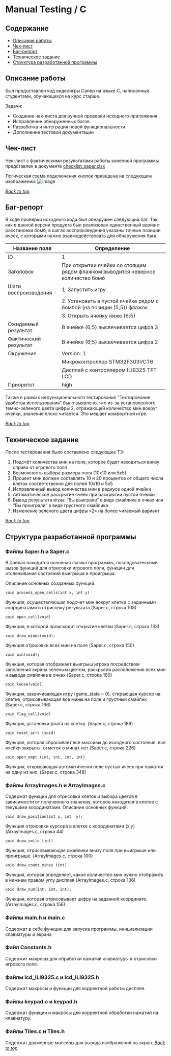 # Manual Testing / C
<a name="header1"></a>
## Содержание
 - [Описание работы](#описание-работы)
 - [Чек-лист](#чек-лист)
 - [Баг-репорт](#баг-репорт)
 - [Техническое задание](#техническое-задание)
 - [Структура разработанной программы](#структура-разработанной-программы)

## Описание работы
Был предоставлен код видеоигры Сапер на языке С, написанный студентами, обучающихся на курс старше. 

Задачи:
  * Создание чек-листа для ручной проверки исходного приложения
  * Исправление обнаруженных багов
  * Разработка и интеграция новой функциональности
  * Дополнение тестовой документации

## Чек-лист 
Чек-лист с фактическими результатами работы конечной программы представлен в документе [checklist_saper.xlsx](https://github.com/katenuit/Manual-Testing-C/files/11133627/checklist_saper.xlsx)

Логическая схема подключения кнопок приведена на следующем изображении:
![image](https://user-images.githubusercontent.com/99740986/229382381-648788ed-4aaa-4708-80ab-c3919efef5c2.png)

[*Back to top*](#header1)
## Баг-репорт
В ходе проверки исходного кода был обнаружен следующий баг. Так как в данной версии продукта был реализован единственный вариант расстановки бомб, в шагах воспроизведения указаны точные позиции ячеек, с которыми нужно взаимодействовать для обнаружения бага.

| Название поля | Определение |
| --- | --- |
| ID | 1 |
| Заголовок | При открытии ячейки со стоящим рядом флажком выводится неверное количество бомб |
| Шаги воспроизведения | 1. Запустить игру |
|| 2. Установить в пустой ячейке рядом с бомбой (на позиции (5;5)) флажок |
|| 3. Открыть ячейку ниже (6;5) |
| Ожидаемый результат | В ячейке (6;5) высвечивается цифра 3 |
| Фактический результат | В ячейке (6;5) высвечивается цифра 2 |
| Окружение | Version: 1 |
|| Микроконтроллер STM32F303VCT6 |
|| Дисплей с контроллером ILI9325 TFT LCD |
| Приоритет | high |

Также в рамках нефункционального тестирования "Тестирование удобства использования" было выявлено, что из-за установленного темно-зеленого цвета цифры 2, отражающей количество мин вокруг ячейки, значение плохо читается. Это мешает комфортной игре.

[*Back to top*](#header1)
## Техническое задание
После тестирования было составлено следующее ТЗ:
  1) Подсчёт количества мин на поле, которое будет находиться внизу справа от игрового поля
  2) Возможность выбора размера поля (10х10 или 5х5)
  3) Процент мин должен составлять 10 и 20 процентов от общего числа клеток соответственно для полей 10х10 и 5х5
  4) Исправленный вывод количества мин в радиусе одной ячейки
  5) Автоматическое раскрытие ячеек при раскрытии пустой ячейки
  6) Вывод результата игры: “Вы выиграли” в виде смайлика в очках или “Вы проиграли” в виде грустного смайлика
  7) Изменение зеленого цвета цифры «2» на более читаемый вариант
  
[*Back to top*](#header1)
## Структура разработанной программы
### Файлы Saper.h и Saper.c
В файлах находится основная логика программы, последовательный вызов функций для отрисовки игрового поля, функции для отслеживания состояний выигрыша и проигрыша. 

Описание основных созданных функций: 
```
void process_open_cells(int x, int y)
```
Функция, осуществляющая подсчет мин вокруг клетки с заданными координатами и отрисовку результата (Saper.c, строка 108)

```
void open_cell(void)
```
Функция, в которой происходит открытие клетки (Saper.c, строка 133)

```
void draw_mines(void);
```
Функция отрисовки всех мин на поле (Saper.c, строка 150)

```
void win(void);
```
Функция, которая отображает выигрыш игрока посредством заполнения экрана зеленым цветом, раскрытия расположения всех мин и вывода смайлика в очках (Saper.c, строка 160)

```
void loose(void);
```
Функция, заканчивающая игру (game_state = 0), стирающая курсор на клетке, отрисовывающая все мины на поле и грустный смайлик (Saper.c, строка 166)

```
void flag_cell(void)
```
Функция, установки флага на клетку. (Saper.c, строка 189)

```
void reset_arrs (void)
```
Функция, которая сбрасывает все массивы до исходного состояния: все ячейки закрыты, отметок о минах нет (Saper.c, строка 226)

```
void open_empt (int, int, int, int)
```
Функция, открывающая автоматически поле пустых ячеек при нажатии на одну из них. (Saper.c, строка 348)

### Файлы ArrayImages.h и ArrayImages.c 
Содержат функции для отрисовки клеток и выбора цветов в зависимости от полученного значения, которое находится в клетке с текущими координатами. Описание основных функций:
```
void draw_position(int x, int  y);
```
Функция отрисовки курсора в клетке с координатами (x,y) (ArrayImages.c, строка 44)

```
void draw_smile (int)
```
Функция, отрисовывающая смайлики внизу поля при выигрыше или проигрыше. (ArrayImages.c, строка 100)

```
void draw_count_mines (int)
```
Функция, которая определяет, какое количество мин нужно отобразить в нижнем правом углу дисплея (ArrayImages.c, строка 136)

```
void draw_num(int, int, int);
```
Функция, которая отрисовывает цифру на заданной координате. (ArrayImages.c, строка 156)

### Файлы main.h и main.c
Содержат в себе функции для запуска программы, инициализации клавиатуры и экрана

### Файл Constants.h
Содержит макросы для обработки нажатий клавиатуры и отрисовки игрового поля.

### Файлы lcd_ILI9325.c и lcd_ILI9325.h
Содержат макросы и функции для корректной работы дисплея.

###	Файлы keypad.c и keypad.h
Содержат функции и макросы для корректной обработки нажатий на клавиатуру.

### Файлы Tiles.c и Tiles.h
Содержат двумерные массивы для вывода изображений на экран. 
[*Back to top*](#header1)
